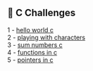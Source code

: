 ## 🎯 C Challenges

1 - [hello world c](https://github.com/danipishinin/HackerRank/blob/main/c/hello-world-c.md) </br >
2 - [playing with characters](https://github.com/danipishinin/HackerRank/blob/main/c/playing-with-characters.md) </br >
3 - [sum numbers c](https://github.com/danipishinin/HackerRank/blob/main/c/sum-numbers-c.md) </br >
4 - [functions in c](https://github.com/danipishinin/HackerRank/blob/main/c/functions-in-c.md) </br >
5 - [pointers in c](https://github.com/danipishinin/HackerRank/blob/main/c/pointer-in-c.md) </br >
